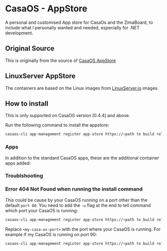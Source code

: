 # CasaOS - AppStore
A personal and customised App store for CasaOs and the ZimaBoard, to include what I personally wanted and needed, especially for .NET development.

## Original Source
This is originally from the source of [CasaOS AppStore](https://github.com/IceWhaleTech/CasaOS-AppStore)

## LinuxServer AppStore
The containers are based on the Linux images from [LinuxServer.io](https://www.linuxserver.io/) images.

## How to install
This is only supported on CasaOS version [0.4.4] and above.

Run the following command to install the appstore:
```bash
casaos-cli app-management register app-store https://<path to build release ZIP file>/<ZIP file name>.zip
```

### Apps
In addition to the standard CasaOS apps, these are the additional container apps added:


### Troublshooting


### Error 404 Not Found when running the install command

This could be cause by your CasaOS running on a port other than the default `port 80`. You need to add the `-u` flag at the end to tell command which port your CasaOS is running:

```bash
casaos-cli app-management register app-store https://<path to build release ZIP file>/<ZIP file name>.zip -u "localhost:<my-casa-os-port>"
```

Replace `<my-casa-os-port>` with the port where your CasaOS is running. For example if my CasaOS is running on port 90:

```bash
casaos-cli app-management register app-store https://<path to build release ZIP file>/<ZIP file name>.zip -u "localhost:90"
```
